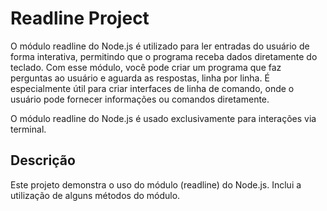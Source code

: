 # **Readline Project**

O módulo readline do Node.js é utilizado para ler entradas do usuário de forma interativa, permitindo que o programa receba dados diretamente do teclado. Com esse módulo, você pode criar um programa que faz perguntas ao usuário e aguarda as respostas, linha por linha. É especialmente útil para criar interfaces de linha de comando, onde o usuário pode fornecer informações ou comandos diretamente.

O módulo readline do Node.js é usado exclusivamente para interações via terminal. 

## **Descrição**

Este projeto demonstra o uso do módulo (readline) do Node.js. Inclui a utilização de alguns métodos do módulo.
